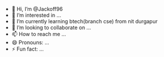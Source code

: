 - 👋 Hi, I’m @Jackoff96
- 👀 I’m interested in ...
- 🌱 I’m currently learning btech(branch cse) from nit durgapur 
- 💞️ I’m looking to collaborate on ...
- 📫 How to reach me ...
- 😄 Pronouns: ...
- ⚡ Fun fact: ...

<!---
Jackoff96/Jackoff96 is a ✨ special ✨ repository because its `README.md` (this file) appears on your GitHub profile.
You can click the Preview link to take a look at your changes.
--->

